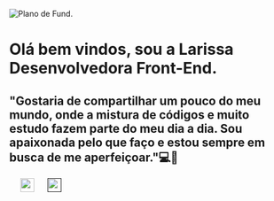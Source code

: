 ![Plano de Fund](https://images.pexels.com/photos/20853116/pexels-photo-20853116/free-photo-of-internet-tecnologia-computador-numeros.jpeg?auto=compress&cs=tinysrgb&w=1260&h=750&dpr=1). 




<h1> Olá bem vindos, sou a Larissa Desenvolvedora Front-End.</h1>
<h2> "Gostaria de compartilhar um pouco do meu mundo, onde a mistura de códigos e muito estudo fazem parte do meu dia a dia. Sou apaixonada pelo que faço e estou sempre em busca de me aperfeiçoar."💻💖</h2>

<a href="/https:/www.linkedin.com/in/larissarmiguel"><img src="https://cdn-icons-png.flaticon.com/256/174/174857.png" style="margin-left:20px;" width="25" height="25"></a> 
<a href=""><img src="https://thumbs.dreamstime.com/b/modern-flat-design-logo-outlook-file-icon-document-type-255952849.jpg" style="margin-left:20px;" width="25" height="25"></a> 




